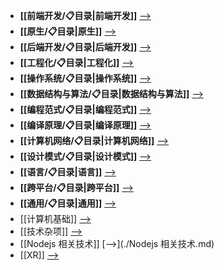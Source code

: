 - **[[前端开发/📋目录|前端开发]]**  [-->](./前端开发)
- **[[原生/📋目录|原生]]**  [-->](./原生)
- **[[后端开发/📋目录|后端开发]]**  [-->](./后端开发)
- **[[工程化/📋目录|工程化]]**  [-->](./工程化)
- **[[操作系统/📋目录|操作系统]]**  [-->](./操作系统)
- **[[数据结构与算法/📋目录|数据结构与算法]]**  [-->](./数据结构与算法)
- **[[编程范式/📋目录|编程范式]]**  [-->](./编程范式)
- **[[编译原理/📋目录|编译原理]]**  [-->](./编译原理)
- **[[计算机网络/📋目录|计算机网络]]**  [-->](./计算机网络)
- **[[设计模式/📋目录|设计模式]]**  [-->](./设计模式)
- **[[语言/📋目录|语言]]**  [-->](./语言)
- **[[跨平台/📋目录|跨平台]]**  [-->](./跨平台)
- **[[通用/📋目录|通用]]**  [-->](./通用)
- [[计算机基础]] [-->](./计算机基础.md)
- [[技术杂项]] [-->](./技术杂项.md)
- [[Nodejs 相关技术]] [-->](./Nodejs 相关技术.md)
- [[XR]] [-->](./XR.md)
